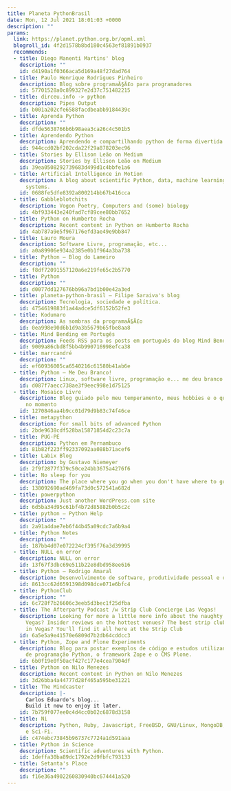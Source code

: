 ```yaml
---
title: Planeta PythonBrasil
date: Mon, 12 Jul 2021 18:01:03 +0000
description: ""
params:
  link: https://planet.python.org.br/opml.xml
  blogroll_id: 4f2d1578b8bd180c4563ef81891b0937
  recommends:
  - title: Diego Manenti Martins' blog
    description: ""
    id: d4190a1f0366aca5d169a48f27dad764
  - title: Paulo Henrique Rodrigues Pinheiro
    description: Blog sobre programaÃ§Ã£o para programadores
    id: 57701528a0c899327e2d37c751482215
  - title: dirceu.info -> python
    description: Pipes Output
    id: b001a202cfe6588facdbeabb9184439c
  - title: Aprenda Python
    description: ""
    id: dfde5638766b6b98aea3ca26c4c501b5
  - title: Aprendendo Python
    description: Aprendendo e compartilhando python de forma divertida :)
    id: 944ccd02bf202cda22f29a878203ec96
  - title: Stories by Ellison Leão on Medium
    description: Stories by Ellison Leão on Medium
    id: 39ea0508292739683d499d1c4bbfe1a6
  - title: Artificial Intelligence in Motion
    description: A blog about scientific Python, data, machine learning and recommender
      systems.
    id: 0688fe5dfe8392a800214bb67b416cca
  - title: Gabbleblotchits
    description: Vogon Poetry, Computers and (some) biology
    id: 4bf933443e240fad7cf89cee80bb7652
  - title: Python on Humberto Rocha
    description: Recent content in Python on Humberto Rocha
    id: 4ab787a9e5f967176efd3ae49e9bb847
  - title: Lauro Moura
    description: Software Livre, programação, etc...
    id: a0a89906e934a2385e0b1f964a3ba738
  - title: Python – Blog do Lameiro
    description: ""
    id: f8df72091557120a6e219fe65c2b5770
  - title: Python
    description: ""
    id: d0077dd127676bb96a7bd1b00e42a3ed
  - title: planeta-python-brasil – Filipe Saraiva's blog
    description: Tecnologia, sociedade e política.
    id: 4754619883f1a44adce5df6152b52fe3
  - title: Kodumaro
    description: As sombras da programaÃ§Ã£o
    id: 0ea998e90d6b1d9a3b5679b65fbe8aa8
  - title: Mind Bending em Portugês
    description: Feeds RSS para os posts em português do blog Mind Bending
    id: 9009a86cbd8f5bb4b990716998efca38
  - title: marrcandré
    description: ""
    id: ef60936005ca6540216c61580b41ab6e
  - title: Python – Me Deu Branco!
    description: Linux, software livre, programação e... me deu branco
    id: d087f7aecc738ae3f9eec998e1d75125
  - title: Mosaico Livre
    description: Blog guiado pelo meu temperamento, meus hobbies e o que me atrai
      no momento
    id: 1270846aa4b9cc01d79d9b83c74f46ce
  - title: metapython
    description: For small bits of advanced Python
    id: 2bde9638cdf528ba15871854d2c23c7a
  - title: PUG-PE
    description: Python em Pernambuco
    id: 81b82f223ff92337092aa088b71acef6
  - title: Labix Blog
    description: by Gustavo Niemeyer
    id: 2f9f2877f379c50ce24bb3675a4276f6
  - title: No sleep for you
    description: The place where you go when you don't have where to go.
    id: 138092690ad469fa73d0c572541a682d
  - title: powerpython
    description: Just another WordPress.com site
    id: 6d5ba34d95c61bf4b72d85882b0b5c2c
  - title: python – Python Help
    description: ""
    id: 2a91a4dae7eb6f44b45a09cdc7a6b9a4
  - title: Python Notes
    description: ""
    id: 187bb4d07e072224cf395f76a3d39995
  - title: NULL on error
    description: NULL on error
    id: 13f67f3dbc69e511b22e8dbd958ee616
  - title: Python – Rodrigo Amaral
    description: Desenvolvimento de software, produtividade pessoal e o mundo ao redor
    id: 8613cc62d6591398d098dce071e6bfc4
  - title: PythonClub
    description: ""
    id: 6c728f7b26606c3eeb5d3bec1f25dfba
  - title: The Afterparty Podcast /w Strip Club Concierge Las Vegas!
    description: Looking for more a little more info about the naughty side of Las
      Vegas? Insider reviews on the hottest venues? The best strip clubs worth visiting
      in Vegas? You'll find it all here at the Strip Club
    id: 6a5e5a9e41570e6809d7b2db64cddcc3
  - title: Python, Zope and Plone Experiments
    description: Blog para postar exemplos de código e estudos utilizando a linguagem
      de programação Python, o framework Zope e o CMS Plone.
    id: 6b0f19e0f50acf427c177e4cea7904df
  - title: Python on Nilo Menezes
    description: Recent content in Python on Nilo Menezes
    id: 3d26bba4a44777d28f465a595be31221
  - title: The Mindcaster
    description: |-
      Carlos Eduardo's blog...
      Build it now to enjoy it later.
    id: 7b759f077ee0c4d4cc0b02c6878d3158
  - title: Ni
    description: Python, Ruby, Javascript, FreeBSD, GNU/Linux, MongoDB, PostgreSQL
      e Sci-Fi.
    id: c474ebc73845b96737c7724a1d591aaa
  - title: Python in Science
    description: Scientific adventures with Python.
    id: 1deffa30ba89dc1792e2d9fbfc793133
  - title: Setanta's Place
    description: ""
    id: f16e36a4902260830940bc674441a520
---
```

